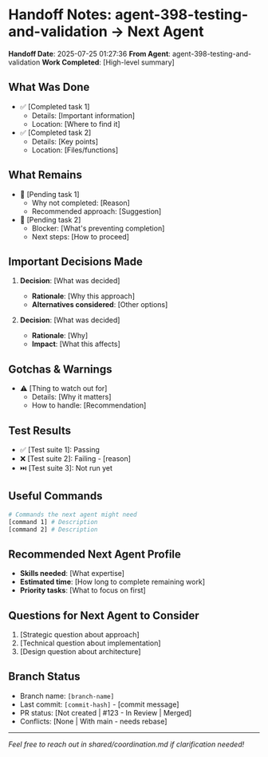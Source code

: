# Handoff Notes: agent-398-testing-and-validation → Next Agent

**Handoff Date**: 2025-07-25 01:27:36
**From Agent**: agent-398-testing-and-validation
**Work Completed**: [High-level summary]

## What Was Done
- ✅ [Completed task 1]
  - Details: [Important information]
  - Location: [Where to find it]
- ✅ [Completed task 2]
  - Details: [Key points]
  - Location: [Files/functions]

## What Remains
- 🔲 [Pending task 1]
  - Why not completed: [Reason]
  - Recommended approach: [Suggestion]
- 🔲 [Pending task 2]
  - Blocker: [What's preventing completion]
  - Next steps: [How to proceed]

## Important Decisions Made
1. **Decision**: [What was decided]
   - **Rationale**: [Why this approach]
   - **Alternatives considered**: [Other options]

2. **Decision**: [What was decided]
   - **Rationale**: [Why]
   - **Impact**: [What this affects]

## Gotchas & Warnings
- ⚠️ [Thing to watch out for]
  - Details: [Why it matters]
  - How to handle: [Recommendation]

## Test Results
- ✅ [Test suite 1]: Passing
- ❌ [Test suite 2]: Failing - [reason]
- ⏭️ [Test suite 3]: Not run yet

## Useful Commands
```bash
# Commands the next agent might need
[command 1] # Description
[command 2] # Description
```

## Recommended Next Agent Profile
- **Skills needed**: [What expertise]
- **Estimated time**: [How long to complete remaining work]
- **Priority tasks**: [What to focus on first]

## Questions for Next Agent to Consider
1. [Strategic question about approach]
2. [Technical question about implementation]
3. [Design question about architecture]

## Branch Status
- Branch name: `[branch-name]`
- Last commit: `[commit-hash]` - [commit message]
- PR status: [Not created | #123 - In Review | Merged]
- Conflicts: [None | With main - needs rebase]

---
*Feel free to reach out in shared/coordination.md if clarification needed!*